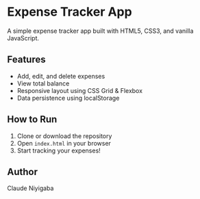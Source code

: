 # Expense Tracker App

A simple expense tracker app built with HTML5, CSS3, and vanilla JavaScript.

## Features

- Add, edit, and delete expenses
- View total balance
- Responsive layout using CSS Grid & Flexbox
- Data persistence using localStorage

## How to Run

1. Clone or download the repository
2. Open `index.html` in your browser
3. Start tracking your expenses!

## Author

Claude Niyigaba
